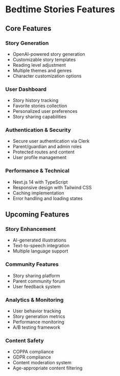 # Bedtime Stories Features

## Core Features

### Story Generation

- OpenAI-powered story generation
- Customizable story templates
- Reading level adjustment
- Multiple themes and genres
- Character customization options

### User Dashboard

- Story history tracking
- Favorite stories collection
- Personalized user preferences
- Story sharing capabilities

### Authentication & Security

- Secure user authentication via Clerk
- Parent/guardian and admin roles
- Protected routes and content
- User profile management

### Performance & Technical

- Next.js 14 with TypeScript
- Responsive design with Tailwind CSS
- Caching implementation
- Error handling and loading states

## Upcoming Features

### Story Enhancement

- AI-generated illustrations
- Text-to-speech integration
- Multiple language support

### Community Features

- Story sharing platform
- Parent community forum
- User feedback system

### Analytics & Monitoring

- User behavior tracking
- Story generation metrics
- Performance monitoring
- A/B testing framework

### Content Safety

- COPPA compliance
- GDPR compliance
- Content moderation system
- Age-appropriate content filtering
